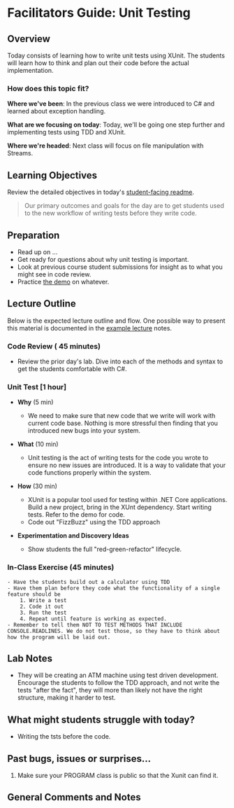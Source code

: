 # Facilitators Guide: Unit Testing

## Overview

Today consists of learning how to write unit tests using XUnit. The students will learn how to think and plan out their code before the actual implementation.


### How does this topic fit?

**Where we've been**:
In the previous class we were introduced to C# and learned about exception handling. 

**What are we focusing on today**:
Today, we'll be going one step further and implementing tests using TDD and XUnit. 

**Where we're headed**:
Next class will focus on file manipulation with Streams.

## Learning Objectives

Review the detailed objectives in today's [student-facing readme](../README.md).

> Our primary outcomes and goals for the day are to get students used to the new workflow of writing tests before they write code.

## Preparation

- Read up on ...
- Get ready for questions about why unit testing is important.
- Look at previous course student submissions for insight as to what you might see in code review.
- Practice [the demo](../demo/demo-name) on whatever.

## Lecture Outline

Below is the expected lecture outline and flow. One possible way to present this material is documented in the [example lecture](../LECTURE-NOTES.md) notes.

### Code Review ( 45 minutes)

- Review the prior day's lab. Dive into each of the methods and syntax to get the students comfortable with C#. 

### Unit Test [1 hour]

- **Why** (5 min)
  - We need to make sure that new code that we write will work with current code base. Nothing is more stressful then finding that you introduced new bugs into your system. 
- **What** (10 min)
  - Unit testing is the act of writing tests for the code you wrote to ensure no new issues are introduced. It is a way to validate that your code functions properly within the system.
- **How** (30 min)
  - XUnit is a popular tool used for testing within .NET Core applications. Build a new project, bring in the XUnt dependency. Start writing tests. Refer to the demo for code.
  - Code out "FizzBuzz" using the TDD approach

- **Experimentation and Discovery Ideas**
  - Show students the full "red-green-refactor" lifecycle. 

### In-Class Exercise (45 minutes)
	- Have the students build out a calculator using TDD 
	- Have them plan before they code what the functionality of a single feature should be
		1. Write a test
		2. Code it out
		3. Run the test
		4. Repeat until feature is working as expected.
	- Remember to tell them NOT TO TEST METHODS THAT INCLUDE CONSOLE.READLINES. We do not test those, so they have to think about how the program will be laid out.

## Lab Notes

- They will be creating an ATM machine using test driven development. Encourage the students to follow the TDD approach, and not write the tests "after the fact", they will more than likely not have the right structure, making it harder to test.

## What might students struggle with today?

- Writing the tsts before the code.

## Past bugs, issues or surprises...
1. Make sure your PROGRAM class is public so that the Xunit can find it.

## General Comments and Notes
